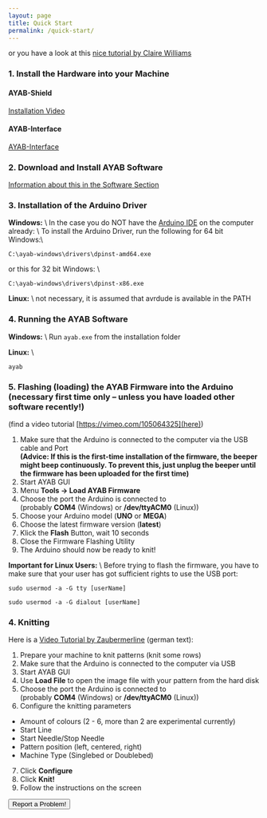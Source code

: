 ```yaml
---
layout: page
title: Quick Start
permalink: /quick-start/
---
```


or you have a look at this [nice tutorial by Claire Williams](http://xxxclairewilliamsxxx.wordpress.com/hack-ta-machine-a-tricoter/hack-your-knitting-machine-tutorial/)

### 1. Install the Hardware into your Machine

#### AYAB-Shield

[Installation Video](https://vimeo.com/99870358)

#### AYAB-Interface

[AYAB-Interface](/ayab-interface/)

### 2. Download and Install AYAB Software

[Information about this in the Software Section](/shield-software/)

### 3. Installation of the Arduino Driver
**Windows:** \\
In the case you do NOT have the [Arduino IDE](http://www.arduino.cc) on the computer already: \\
To install the Arduino Driver, run the following for 64 bit Windows:\\
```
C:\ayab-windows\drivers\dpinst-amd64.exe
```

or this for 32 bit Windows: \\
```
C:\ayab-windows\drivers\dpinst-x86.exe
```

**Linux:** \\
not necessary, it is assumed that avrdude is available in the PATH

### 4. Running the AYAB Software
**Windows:** \\
Run `ayab.exe` from the installation folder

**Linux:** \\
```
ayab
```

### 5. Flashing (loading) the AYAB Firmware into the Arduino (necessary first time only – unless you have loaded other software recently!)

(find a video tutorial [https://vimeo.com/105064325](here))

1. Make sure that the Arduino is connected to the computer via the USB cable and Port <br>
**(Advice: If this is the first-time installation of the firmware, the beeper might beep continuously. To prevent this, just unplug the beeper until the firmware has been uploaded for the first time)**
2. Start AYAB GUI
3. Menu **Tools -> Load AYAB Firmware**
4. Choose the port the Arduino is connected to <br>
  (probably **COM4** (Windows) or **/dev/ttyACM0** (Linux))
5. Choose your Arduino model (**UNO** or **MEGA**)
6. Choose the latest firmware version (**latest**)
7. Klick the **Flash** Button, wait 10 seconds
8. Close the Firmware Flashing Utility
9. The Arduino should now be ready to knit!

**Important for Linux Users:** \\
Before trying to flash the firmware, you have to make sure that your user has got sufficient rights to use the USB port:
```
sudo usermod -a -G tty [userName]
```

```
sudo usermod -a -G dialout [userName]
```

### 4. Knitting

Here is a [Video Tutorial by Zaubermerline](https://youtu.be/TTIm8ezC0HY) (german text):

1. Prepare your machine to knit patterns (knit some rows)
2. Make sure that the Arduino is connected to the computer via USB
3. Start AYAB GUI
4. Use **Load File** to open the image file with your pattern from the hard disk
5. Choose the port the Arduino is connected to <br>
  (probably **COM4** (Windows) or **/dev/ttyACM0** (Linux))
6. Configure the knitting parameters
  * Amount of colours (2 - 6, more than 2 are experimental currently)
  * Start Line
  * Start Needle/Stop Needle
  * Pattern position (left, centered, right)
  * Machine Type (Singlebed or Doublebed)
7. Click **Configure**
8. Click **Knit!**
9. Follow the instructions on the screen


<p><a href="http://issues.ayab-knitting.com"><button type="button" class="btn btn-lg btn-primary">Report a Problem!</button></a></p>
